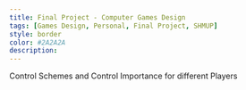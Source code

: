 ```yaml
---
title: Final Project - Computer Games Design
tags: [Games Design, Personal, Final Project, SHMUP]
style: border
color: #2A2A2A
description: 
---
```


Control Schemes and Control Importance for different Players